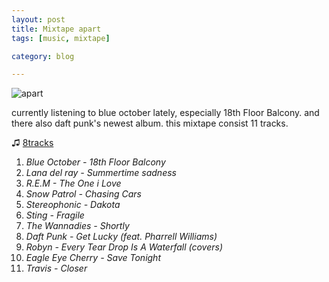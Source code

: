 ```yaml
---
layout: post
title: Mixtape apart
tags: [music, mixtape]

category: blog

---
```



![apart](https://imgix.8tracks.com/i/000/407/643/c/apart-3255.png)

currently listening to blue october lately, especially 18th Floor Balcony. and there also daft punk's newest album.
this mixtape consist 11 tracks.

♫ [8tracks](http://8tracks.com/dedenf/apart)

1. *Blue October - 18th Floor Balcony*
2. *Lana del ray - Summertime sadness*
3. *R.E.M - The One i Love*
4. *Snow Patrol - Chasing Cars*
5. *Stereophonic - Dakota*
6. *Sting - Fragile*
7. *The Wannadies - Shortly*
8. *Daft Punk - Get Lucky (feat. Pharrell Williams)*
9. *Robyn - Every Tear Drop Is A Waterfall (covers)*
10. *Eagle Eye Cherry - Save Tonight*
11. *Travis - Closer*
